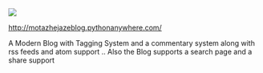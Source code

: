 <img src="https://mostaql.hsoubcdn.com/uploads/471854-rDAvo-1536477185-blog.png"/>




http://motazhejazeblog.pythonanywhere.com/

A Modern Blog with Tagging System and a commentary system along with rss feeds and atom support .. Also the Blog supports a search page and a share support
